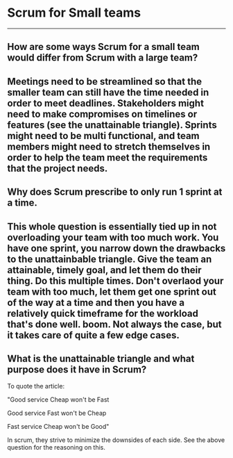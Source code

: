 # Scrum for Small teams

---

## How are some ways Scrum for a small team would differ from Scrum with a large team?
Meetings need to be streamlined so that the smaller team can still have the time needed in order to meet deadlines. Stakeholders might need to make compromises on timelines or features (see the unattainable triangle). Sprints might need to be multi functional, and team members might need to stretch themselves in order to help the team meet the requirements that the project needs. 
---

## Why does Scrum prescribe to only run 1 sprint at a time.

This whole question is essentially tied up in not overloading your team with too much work. You have one sprint, you narrow down the drawbacks to the unattainbable triangle. Give the team an attainable, timely goal, and let them do their thing. Do this multiple times. Don't overlaod your team with too much, let them get one sprint out of the way at a time and then you have a relatively quick timeframe for the workload that's done well. boom. Not always the case, but it takes care of quite a few edge cases. 
---

## What is the unattainable triangle and what purpose does it have in Scrum?
To quote the article: 

"Good service Cheap won't be Fast

Good service Fast won't be Cheap

Fast service Cheap won't be Good"

In scrum, they strive to minimize the downsides of each side. See the above question for the reasoning on this. 